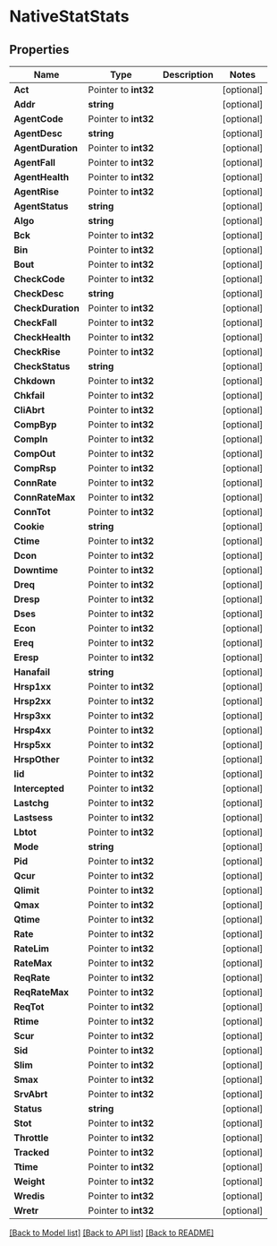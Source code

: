 # NativeStatStats

## Properties

Name | Type | Description | Notes
------------ | ------------- | ------------- | -------------
**Act** | Pointer to **int32** |  | [optional] 
**Addr** | **string** |  | [optional] 
**AgentCode** | Pointer to **int32** |  | [optional] 
**AgentDesc** | **string** |  | [optional] 
**AgentDuration** | Pointer to **int32** |  | [optional] 
**AgentFall** | Pointer to **int32** |  | [optional] 
**AgentHealth** | Pointer to **int32** |  | [optional] 
**AgentRise** | Pointer to **int32** |  | [optional] 
**AgentStatus** | **string** |  | [optional] 
**Algo** | **string** |  | [optional] 
**Bck** | Pointer to **int32** |  | [optional] 
**Bin** | Pointer to **int32** |  | [optional] 
**Bout** | Pointer to **int32** |  | [optional] 
**CheckCode** | Pointer to **int32** |  | [optional] 
**CheckDesc** | **string** |  | [optional] 
**CheckDuration** | Pointer to **int32** |  | [optional] 
**CheckFall** | Pointer to **int32** |  | [optional] 
**CheckHealth** | Pointer to **int32** |  | [optional] 
**CheckRise** | Pointer to **int32** |  | [optional] 
**CheckStatus** | **string** |  | [optional] 
**Chkdown** | Pointer to **int32** |  | [optional] 
**Chkfail** | Pointer to **int32** |  | [optional] 
**CliAbrt** | Pointer to **int32** |  | [optional] 
**CompByp** | Pointer to **int32** |  | [optional] 
**CompIn** | Pointer to **int32** |  | [optional] 
**CompOut** | Pointer to **int32** |  | [optional] 
**CompRsp** | Pointer to **int32** |  | [optional] 
**ConnRate** | Pointer to **int32** |  | [optional] 
**ConnRateMax** | Pointer to **int32** |  | [optional] 
**ConnTot** | Pointer to **int32** |  | [optional] 
**Cookie** | **string** |  | [optional] 
**Ctime** | Pointer to **int32** |  | [optional] 
**Dcon** | Pointer to **int32** |  | [optional] 
**Downtime** | Pointer to **int32** |  | [optional] 
**Dreq** | Pointer to **int32** |  | [optional] 
**Dresp** | Pointer to **int32** |  | [optional] 
**Dses** | Pointer to **int32** |  | [optional] 
**Econ** | Pointer to **int32** |  | [optional] 
**Ereq** | Pointer to **int32** |  | [optional] 
**Eresp** | Pointer to **int32** |  | [optional] 
**Hanafail** | **string** |  | [optional] 
**Hrsp1xx** | Pointer to **int32** |  | [optional] 
**Hrsp2xx** | Pointer to **int32** |  | [optional] 
**Hrsp3xx** | Pointer to **int32** |  | [optional] 
**Hrsp4xx** | Pointer to **int32** |  | [optional] 
**Hrsp5xx** | Pointer to **int32** |  | [optional] 
**HrspOther** | Pointer to **int32** |  | [optional] 
**Iid** | Pointer to **int32** |  | [optional] 
**Intercepted** | Pointer to **int32** |  | [optional] 
**Lastchg** | Pointer to **int32** |  | [optional] 
**Lastsess** | Pointer to **int32** |  | [optional] 
**Lbtot** | Pointer to **int32** |  | [optional] 
**Mode** | **string** |  | [optional] 
**Pid** | Pointer to **int32** |  | [optional] 
**Qcur** | Pointer to **int32** |  | [optional] 
**Qlimit** | Pointer to **int32** |  | [optional] 
**Qmax** | Pointer to **int32** |  | [optional] 
**Qtime** | Pointer to **int32** |  | [optional] 
**Rate** | Pointer to **int32** |  | [optional] 
**RateLim** | Pointer to **int32** |  | [optional] 
**RateMax** | Pointer to **int32** |  | [optional] 
**ReqRate** | Pointer to **int32** |  | [optional] 
**ReqRateMax** | Pointer to **int32** |  | [optional] 
**ReqTot** | Pointer to **int32** |  | [optional] 
**Rtime** | Pointer to **int32** |  | [optional] 
**Scur** | Pointer to **int32** |  | [optional] 
**Sid** | Pointer to **int32** |  | [optional] 
**Slim** | Pointer to **int32** |  | [optional] 
**Smax** | Pointer to **int32** |  | [optional] 
**SrvAbrt** | Pointer to **int32** |  | [optional] 
**Status** | **string** |  | [optional] 
**Stot** | Pointer to **int32** |  | [optional] 
**Throttle** | Pointer to **int32** |  | [optional] 
**Tracked** | Pointer to **int32** |  | [optional] 
**Ttime** | Pointer to **int32** |  | [optional] 
**Weight** | Pointer to **int32** |  | [optional] 
**Wredis** | Pointer to **int32** |  | [optional] 
**Wretr** | Pointer to **int32** |  | [optional] 

[[Back to Model list]](../README.md#documentation-for-models) [[Back to API list]](../README.md#documentation-for-api-endpoints) [[Back to README]](../README.md)


